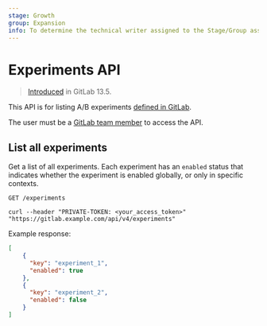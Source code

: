 ```yaml
---
stage: Growth
group: Expansion
info: To determine the technical writer assigned to the Stage/Group associated with this page, see https://about.gitlab.com/handbook/engineering/ux/technical-writing/#assignments
---
```


# Experiments API

> [Introduced](https://gitlab.com/gitlab-org/gitlab/-/issues/262725) in GitLab 13.5.

This API is for listing A/B experiments [defined in GitLab](../development/experiment_guide/index.md).

The user must be a [GitLab team member](https://gitlab.com/groups/gitlab-com/-/group_members) to access the API.

## List all experiments

Get a list of all experiments. Each experiment has an `enabled` status that indicates whether the experiment is enabled globally, or only in specific contexts.

```plaintext
GET /experiments
```

```shell
curl --header "PRIVATE-TOKEN: <your_access_token>" "https://gitlab.example.com/api/v4/experiments"
```

Example response:

```json
[
    {
      "key": "experiment_1",
      "enabled": true
    },
    {
      "key": "experiment_2",
      "enabled": false
    }
]
```
